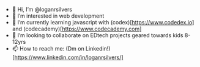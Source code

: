 - 👋 Hi, I’m @loganrsilvers
- 👀 I’m interested in web development
- 🌱 I’m currently learning javascript with (codex)[https://www.codedex.io] and (codecademy)[https://www.codecademy.com]
- 💞️ I’m looking to collaborate on EDtech projects geared towards kids 8-12yrs
- 📫 How to reach me: (Dm on Linkedin!)[https://www.linkedin.com/in/loganrsilvers/]

<!---
loganrsilvers/loganrsilvers is a ✨ special ✨ repository because its `README.md` (this file) appears on your GitHub profile.
You can click the Preview link to take a look at your changes.
--->
